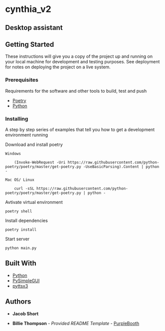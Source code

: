 # cynthia_v2


## Desktop assistant

## Getting Started

These instructions will give you a copy of the project up and running on
your local machine for development and testing purposes. See deployment
for notes on deploying the project on a live system.

### Prerequisites

Requirements for the software and other tools to build, test and push 
- [Poetry](https://python-poetry.org/)
- [Python](https://www.python.org/)

### Installing

A step by step series of examples that tell you how to get a development
environment running

Download and install poetry 

    Windows

        (Invoke-WebRequest -Uri https://raw.githubusercontent.com/python-poetry/poetry/master/get-poetry.py -UseBasicParsing).Content | python -

    Mac OS/ Linux

        curl -sSL https://raw.githubusercontent.com/python-poetry/poetry/master/get-poetry.py | python -

Avtivate virtual environment

    poetry shell

Install dependencies

    poetry install

Start server

    python main.py


## Built With

  - [Python](https://www.python.org/) 
  - [PySimpleGUI](https://pypi.org/project/PySimpleGUI/) 
  - [pyttsx3](https://pypi.org/project/pyttsx3/) 


## Authors

  - **Jacob Short** 


  - **Billie Thompson** - *Provided README Template* -
    [PurpleBooth](https://github.com/PurpleBooth)





